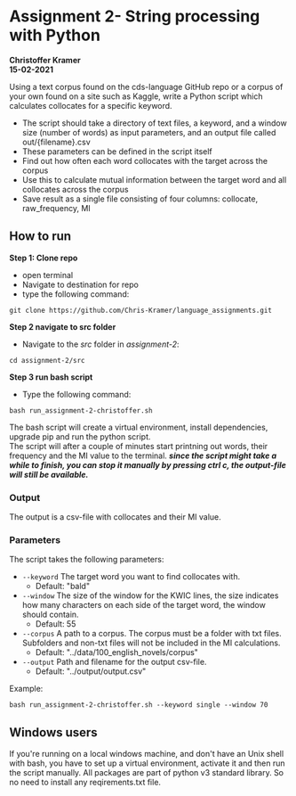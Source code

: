 # Assignment 2- String processing with Python
**Christoffer Kramer**  
**15-02-2021**  

Using a text corpus found on the cds-language GitHub repo or a corpus of your own found on a site such as Kaggle, write a Python script which calculates collocates for a specific keyword.

- The script should take a directory of text files, a keyword, and a window size (number of words) as input parameters, and an output file called out/{filename}.csv
- These parameters can be defined in the script itself
- Find out how often each word collocates with the target across the corpus
- Use this to calculate mutual information between the target word and all collocates across the corpus
- Save result as a single file consisting of four columns: collocate, raw_frequency, MI

## How to run

**Step 1: Clone repo**
- open terminal
- Navigate to destination for repo
- type the following command:  
```console
git clone https://github.com/Chris-Kramer/language_assignments.git
```  
**Step 2 navigate to src folder**
- Navigate to the _src_ folder in _assignment-2_:  
```console
cd assignment-2/src
```   
**Step 3 run bash script**
- Type the following command:  
```console
bash run_assignment-2-christoffer.sh
```
The bash script will create a virtual environment, install dependencies, upgrade pip and run the python script.  
The script will after a couple of minutes start printning out words, their frequency and the MI value to the terminal. 
**_since the script might take a while to finish, you can stop it manually by pressing ctrl c, the output-file will still be available._** 

### Output
The output is a csv-file with collocates and their MI value.  

### Parameters
The script takes the following parameters:  
- `--keyword` The target word you want to find collocates with.  
    - Default: "bald"  
- `--window` The size of the window for the KWIC lines, the size indicates how many characters on each side of the target word, the window should contain.  
    - Default: 55  
- `--corpus` A path to a corpus. The corpus must be a folder with txt files. Subfolders and non-txt files will not be included in the MI calculations.  
    - Default: "../data/100_english_novels/corpus"  
- `--output` Path and filename for the output csv-file.  
    - Default: "../output/output.csv"  

Example:  
```console
bash run_assignment-2-christoffer.sh --keyword single --window 70
```

## Windows users
If you're running on a local windows machine, and don't have an Unix shell with bash, you have to set up a virtual environment, activate it and then run the script manually. All packages are part of python v3 standard library. So no need to install any reqirements.txt file. 